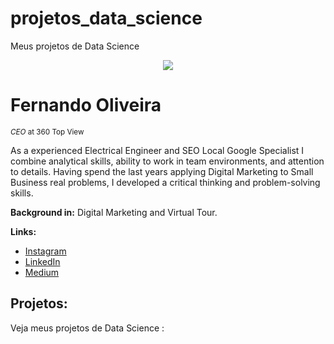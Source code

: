 # projetos_data_science
Meus projetos de Data Science

<p align="center">
  <img src="https://raw.githubusercontent.com/carlosfab/template_portfolio/master/banner.png" >
</p>

# Fernando Oliveira
<sub>*CEO* at 360 Top View</sub>

As a experienced Electrical Engineer and SEO Local Google Specialist I combine analytical skills, ability to work in team environments, and attention to details. Having spend the last years applying Digital Marketing to Small Business real problems, I developed a critical thinking and problem-solving skills.

**Background in:** Digital Marketing and Virtual Tour.

**Links:**
* [Instagram](http://sigmoidal.ai)
* [LinkedIn](https://www.linkedin.com/in/fernando-oliveira-2a42b51a4)
* [Medium](https://www.medium.com)

## Projetos:
Veja meus projetos de Data Science :
